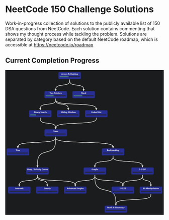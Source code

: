 # NeetCode 150 Challenge Solutions

Work-in-progress collection of solutions to the publicly available list of 150 DSA questions from NeetCode. Each solution contains commenting that shows my thought process while tackling the problem. Solutions are separated by category based on the default NeetCode roadmap, which is accessible at https://neetcode.io/roadmap

## Current Completion Progress

![alt text](https://github.com/Liam5650/NeetCode-150/blob/main/completion-progress.jpg)
